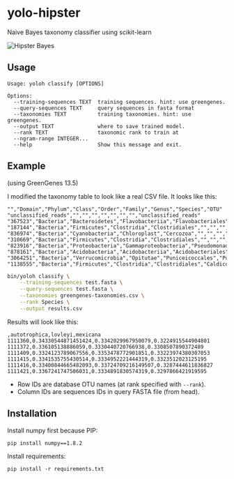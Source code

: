 # yolo-hipster

Naive Bayes taxonomy classifier using scikit-learn

![Hipster Bayes](http://i.imgur.com/lyUCFzB.png)

## Usage

```
Usage: yoloh classify [OPTIONS]

Options:
  --training-sequences TEXT  training sequences. hint: use greengenes.
  --query-sequences TEXT     query sequences in fasta format
  --taxonomies TEXT          training taxonomies. hint: use greengenes.
  --output TEXT              where to save trained model.
  --rank TEXT                taxonomic rank to train at
  --ngram-range INTEGER...
  --help                     Show this message and exit.
```

## Example

(using GreenGenes 13.5)

I modified the taxonomy table to look like a real CSV file. It looks like this:

```
"","Domain","Phylum","Class","Order","Family","Genus","Species","OTU"
"unclassified_reads","","","","","","","","unclassified_reads"
"367523","Bacteria","Bacteroidetes","Flavobacteriia","Flavobacteriales","Flavobacteriaceae","Flavobacterium","","367523"
"187144","Bacteria","Firmicutes","Clostridia","Clostridiales","","","","187144"
"836974","Bacteria","Cyanobacteria","Chloroplast","Cercozoa","","","","836974"
"310669","Bacteria","Firmicutes","Clostridia","Clostridiales","","","","310669"
"823916","Bacteria","Proteobacteria","Gammaproteobacteria","Pseudomonadales","Moraxellaceae","Enhydrobacter","","823916"
"878161","Bacteria","Acidobacteria","Acidobacteriia","Acidobacteriales","Acidobacteriaceae","Terriglobus","","878161"
"3064251","Bacteria","Verrucomicrobia","Opitutae","Puniceicoccales","Puniceicoccaceae","Puniceicoccus","","3064251"
"1138555","Bacteria","Firmicutes","Clostridia","Clostridiales","Caldicoprobacteraceae","Caldicoprobacter","","1138555"
```

```sh
bin/yoloh classify \
    --training-sequences test.fasta \
    --query-sequences test.fasta \
    --taxonomies greengenes-taxonomies.csv \
    --rank Species \
    --output results.csv
```

Results will look like this:

```
,autotrophica,lovleyi,mexicana
1111360,0.34330544871451424,0.3342029967950079,0.3224915544904801
1111372,0.336105138886059,0.3330440720766938,0.3308507890372489
1111409,0.3324123789067556,0.3353478772901851,0.33223974380307053
1111415,0.3341535755430514,0.3334952221444319,0.3323512023125195
1111416,0.33400844665482093,0.33724709216149507,0.3287444611836827
1111421,0.3367241747506031,0.3334891830574319,0.3297866421919595
```

- Row IDs are database OTU names (at rank specified with `--rank`).
- Column IDs are sequences IDs in query FASTA file (from head).

## Installation

Install numpy first because PIP:

`pip install numpy==1.8.2`

Install requirements:

`pip install -r requirements.txt`
